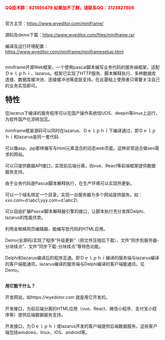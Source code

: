 <b><font color=red>QQ技术群：821855479 如果加不了群，请联系QQ：3123827806</font></b><br><br>

官方主页：https://www.wyeditor.com/miniframe/<br><br>
源码及demo下载：https://www.wyeditor.com/files/miniframe.rar<br><br>
编译及运行环境配置：https://www.wyeditor.com/miniframe/miniframesetup.html<br><br>


miniframe开源Web框架，一个使用pascal脚本编写业务代码的服务端框架，适配Ｄｅｌｐｈｉ、lazarus。框架已实现了HTTP服务、脚本解释执行、多种数据库连接、数据库缓冲池、连接缓冲池等底层支持。在此基础上使用者只需要关注自己的业务实现即可。<br>
<b><br><font size=5>
特性</b><br></font><br>
在lazarus下编译的服务程序可以在国产操作系统信UOS、deepin等linux上运行，为软件国产化添砖加瓦。<br><br>
miniframe框架源码可以同时在lazarus、Ｄｅｌｐｈｉ下编译通过，即Ｄｅｌｐｈｉ和lazarus是同一套代码<br><br>
可以像asp、jsp那样编写与html元素混合的动态web页面，这种非常适合做seo需求的网站。<br><br>
可以只提供数据API接口，实现前后端分离，向vue、React等前端框架提供数据服务支持。<br><br>
由于业务代码是Pascal脚本解释执行，在生产环境可以实现热更新。<br><br>
可以一个域名绑定一个目录，实现一台服务器为多个网站提供服务。如：xxx.com=d:\abc1\;yyy.com=d:\abc2\ <br><br>
可以自由扩展Pascal脚本解释器引擎的接口，让脚本执行充分发挥Delphi、lazarus的性能优势。<br><br>
利用金蜘蛛网页编辑器，能编写低代码的HTML应用。<br><br>
Demo(全源码)实现了程序“升级更新”（把文件压缩后下载）、文件“同步到服务器-分块续点”、文件“同步下载-分块续点”等特色功能。<br><br>
Delphi和lazarus编译后的程序互通。即Ｄｅｌｐｈｉ编译的服务端与lazarus编译的客户端能通讯，lazarus编译的服务端与Delphi编译的客户端能通讯。见Demo。<br><br>

<b>用它能干什么？</b><br></font><br>
开发网站，如https://wyedotor.com   就是用它开发的。<br><br>
开发接口，为前后端分离的HTML应用（vue、React、微信小程序、支付宝小程序等）提供后端数据服务支持。<br><br>
开发接口，为Ｄｅｌｐｈｉ或lazarus开发的客户端提供后端数据服务，这些客户端包括windows、linux、IOS、android等。<br><br>
